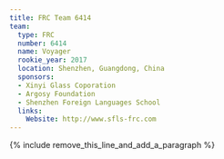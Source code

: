 ```yaml
---
title: FRC Team 6414
team:
  type: FRC
  number: 6414
  name: Voyager
  rookie_year: 2017
  location: Shenzhen, Guangdong, China
  sponsors:
  - Xinyi Glass Coporation
  - Argosy Foundation
  - Shenzhen Foreign Languages School
  links:
    Website: http://www.sfls-frc.com
---
```


{% include remove_this_line_and_add_a_paragraph %}